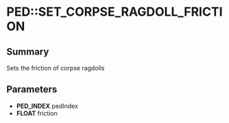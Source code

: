 # PED::SET_CORPSE_RAGDOLL_FRICTION

## Summary
Sets the friction of corpse ragdolls

## Parameters
* **PED_INDEX** pedIndex
* **FLOAT** friction